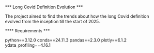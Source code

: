 *** Long Covid Definition Evolution ***

The project aimed to find the trends about how the long Covid definition evolved from the inception till the start of 2025.


**** Requirements ***

python==3.12.0
conda==24.11.3
pandas==2.3.0
plotly==6.1.2
ydata_profiling==4.16.1
